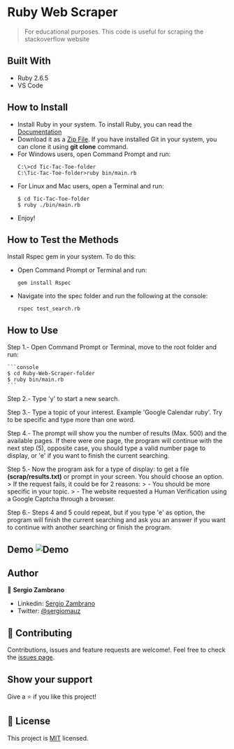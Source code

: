 # Ruby Web Scraper
> For educational purposes. This code is useful for scraping the stackoverflow website


## Built With

- Ruby 2.6.5
- VS Code


## How to Install

- Install Ruby in your system. To install Ruby, you can read the [Documentation](https://www.ruby-lang.org/en/documentation/installation/)
- Download it as a [Zip File](https://github.com/peterrobert/TiC-Tac-Toe-Ruby-Project/archive/fourth-milestone.zip). If you have installed Git in your system, you can clone it using **git clone** command.
- For Windows users, open Command Prompt and run:
    ```console
    C:\>cd Tic-Tac-Toe-folder
    C:\Tic-Tac-Toe-folder>ruby bin/main.rb
    ```
- For Linux and Mac users, open a Terminal and run:
    ```console
    $ cd Tic-Tac-Toe-folder
    $ ruby ./bin/main.rb
    ``` 
- Enjoy!

## How to Test the Methods

Install Rspec gem in your system. To do this:

- Open Command Prompt or Terminal and run:

  ```console
  gem install Rspec
  ```

- Navigate into the spec folder and run the following at the console:

   ```console
   rspec test_search.rb
   ```

## How to Use

Step 1.- Open Command Prompt or Terminal, move to the root folder and run:

    ```console
    $ cd Ruby-Web-Scraper-folder
    $ ruby bin/main.rb
    ``` 

Step 2.- Type 'y' to start a new search.

Step 3.- Type a topic of your interest. Example 'Google Calendar ruby'. Try to be specific and type more than one word.

Step 4.- The prompt will show you the number of results (Max. 500) and the available pages. If there were one page, the program will continue with the next step (5), opposite case, you should type a valid number page to display, or 'e' if you want to finish the current searching.

Step 5.- Now the program ask for a type of display: to get a file **(scrap/results.txt)** or prompt in your screen. You should choose an option.
    > If the request fails, it could be for 2 reasons:
    > - You should be more specific in your topic.
    > - The website requested a Human Verification using a Google Captcha through a browser.

Step 6.- Steps 4 and 5 could repeat, but if you type 'e' as option, the program will finish the current searching and ask you an answer if you want to continue with another searching or finish the program.

**Demo**
![Demo](https://user-images.githubusercontent.com/36812672/79068794-27e97400-7c8f-11ea-9535-fc7e49d6dec0.gif)
-------

## Author

👤 **Sergio Zambrano**

- Linkedin: [Sergio Zambrano](https://www.linkedin.com/in/sergiomauz/)
- Twitter: [@sergiomauz](https://twitter.com/sergiomauz)


## 🤝 Contributing

Contributions, issues and feature requests are welcome!. Feel free to check the [issues page](issues/).


## Show your support

Give a ⭐️ if you like this project!


## 📝 License

This project is [MIT](LICENSE) licensed.